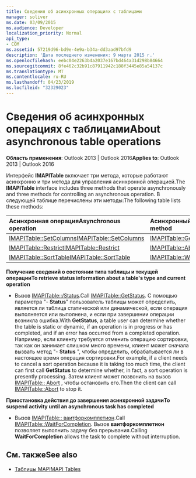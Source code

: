 ```yaml
---
title: Сведения об асинхронных операциях с таблицами
manager: soliver
ms.date: 03/09/2015
ms.audience: Developer
localization_priority: Normal
api_type:
- COM
ms.assetid: 57219d96-bd9e-4e9a-b34a-dd3aad97bfd9
description: 'Дата последнего изменения: 9 марта 2015 г.'
ms.openlocfilehash: eebc04e2263b4a2037e167bd464a31d298b84664
ms.sourcegitcommit: 8fe462c32b91c87911942c188f3445e85a54137c
ms.translationtype: MT
ms.contentlocale: ru-RU
ms.lasthandoff: 04/23/2019
ms.locfileid: "32329023"
---
```

# <a name="about-asynchronous-table-operations"></a><span data-ttu-id="daa8f-103">Сведения об асинхронных операциях с таблицами</span><span class="sxs-lookup"><span data-stu-id="daa8f-103">About asynchronous table operations</span></span>
 
<span data-ttu-id="daa8f-104">**Область применения**: Outlook 2013 | Outlook 2016</span><span class="sxs-lookup"><span data-stu-id="daa8f-104">**Applies to**: Outlook 2013 | Outlook 2016</span></span> 
  
<span data-ttu-id="daa8f-105">Интерфейс **IMAPITable** включает три метода, которые работают асинхронно и три метода для управления асинхронной операцией.</span><span class="sxs-lookup"><span data-stu-id="daa8f-105">The **IMAPITable** interface includes three methods that operate asynchronously and three methods for controlling an asynchronous operation.</span></span> <span data-ttu-id="daa8f-106">В следующей таблице перечислены эти методы:</span><span class="sxs-lookup"><span data-stu-id="daa8f-106">The following table lists these methods:</span></span> 
  
|<span data-ttu-id="daa8f-107">**Асинхронная операция**</span><span class="sxs-lookup"><span data-stu-id="daa8f-107">**Asynchronous operation**</span></span>|<span data-ttu-id="daa8f-108">**Асинхронный метод управления**</span><span class="sxs-lookup"><span data-stu-id="daa8f-108">**Asynchronous control method**</span></span>|
|:-----|:-----|
|[<span data-ttu-id="daa8f-109">IMAPITable::SetColumns</span><span class="sxs-lookup"><span data-stu-id="daa8f-109">IMAPITable::SetColumns</span></span>](imapitable-setcolumns.md) <br/> |[<span data-ttu-id="daa8f-110">IMAPITable::GetStatus</span><span class="sxs-lookup"><span data-stu-id="daa8f-110">IMAPITable::GetStatus</span></span>](imapitable-getstatus.md) <br/> |
|[<span data-ttu-id="daa8f-111">IMAPITable::Restrict</span><span class="sxs-lookup"><span data-stu-id="daa8f-111">IMAPITable::Restrict</span></span>](imapitable-restrict.md) <br/> |[<span data-ttu-id="daa8f-112">IMAPITable::Abort</span><span class="sxs-lookup"><span data-stu-id="daa8f-112">IMAPITable::Abort</span></span>](imapitable-abort.md) <br/> |
|[<span data-ttu-id="daa8f-113">IMAPITable::SortTable</span><span class="sxs-lookup"><span data-stu-id="daa8f-113">IMAPITable::SortTable</span></span>](imapitable-sorttable.md) <br/> |[<span data-ttu-id="daa8f-114">IMAPITable::WaitForCompletion</span><span class="sxs-lookup"><span data-stu-id="daa8f-114">IMAPITable::WaitForCompletion</span></span>](imapitable-waitforcompletion.md) <br/> |
   
<span data-ttu-id="daa8f-115">**Получение сведений о состоянии типа таблицы и текущей операции**</span><span class="sxs-lookup"><span data-stu-id="daa8f-115">**To retrieve status information about a table's type and current operation**</span></span>
  
- <span data-ttu-id="daa8f-116">Вызов [IMAPITable::/Status](imapitable-getstatus.md).</span><span class="sxs-lookup"><span data-stu-id="daa8f-116">Call [IMAPITable::GetStatus](imapitable-getstatus.md).</span></span> <span data-ttu-id="daa8f-117">С помощью параметра "- **Status**" пользователь таблицы может определить, является ли таблица статической или динамической, если операция выполняется или выполнена, и если при завершении операции возникла ошибка.</span><span class="sxs-lookup"><span data-stu-id="daa8f-117">With **GetStatus**, a table user can determine whether the table is static or dynamic, if an operation is in progress or has completed, and if an error has occurred from a completed operation.</span></span> <span data-ttu-id="daa8f-118">Например, если клиенту требуется отменить операцию сортировки, так как он занимает слишком много времени, клиент может сначала вызвать метод "- **Status** ", чтобы определить, обрабатывается ли в настоящее время операция сортировки.</span><span class="sxs-lookup"><span data-stu-id="daa8f-118">For example, if a client needs to cancel a sort operation because it is taking too much time, the client can first call **GetStatus** to determine whether, in fact, a sort operation is presently processing.</span></span> <span data-ttu-id="daa8f-119">Затем клиент может позвонить на вызов [IMAPITable:: Abort](imapitable-abort.md) , чтобы остановить его.</span><span class="sxs-lookup"><span data-stu-id="daa8f-119">Then the client can call [IMAPITable::Abort](imapitable-abort.md) to stop it.</span></span> 
    
<span data-ttu-id="daa8f-120">**Приостановка действия до завершения асинхронной задачи**</span><span class="sxs-lookup"><span data-stu-id="daa8f-120">**To suspend activity until an asynchronous task has completed**</span></span>
  
- <span data-ttu-id="daa8f-121">Вызов [IMAPITable:: ваитфоркомплетион](imapitable-waitforcompletion.md).</span><span class="sxs-lookup"><span data-stu-id="daa8f-121">Call [IMAPITable::WaitForCompletion](imapitable-waitforcompletion.md).</span></span> <span data-ttu-id="daa8f-122">Вызов **ваитфоркомплетион** позволяет выполнить задачу без прерывания.</span><span class="sxs-lookup"><span data-stu-id="daa8f-122">Calling **WaitForCompletion** allows the task to complete without interruption.</span></span> 
    
## <a name="see-also"></a><span data-ttu-id="daa8f-123">См. также</span><span class="sxs-lookup"><span data-stu-id="daa8f-123">See also</span></span>

- [<span data-ttu-id="daa8f-124">Таблицы MAPI</span><span class="sxs-lookup"><span data-stu-id="daa8f-124">MAPI Tables</span></span>](mapi-tables.md)

